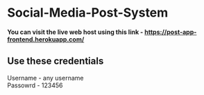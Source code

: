 # Social-Media-Post-System

<b>You can visit the live web host using this link - https://post-app-frontend.herokuapp.com/</b>

## Use these credentials
Username - any username </br>
Passowrd - 123456
